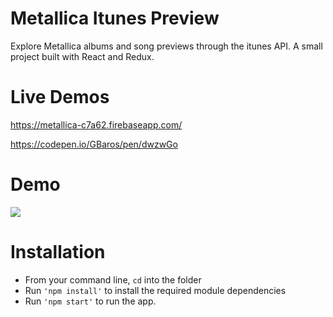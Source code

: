 # Metallica Itunes Preview

Explore Metallica albums and song previews through the itunes API. A small project built with React and Redux.

# Live Demos

https://metallica-c7a62.firebaseapp.com/

https://codepen.io/GBaros/pen/dwzwGo

# Demo

![](met3.gif)

# Installation 

- From your command line, ```cd``` into the folder
- Run ```'npm install'``` to install the required module dependencies
- Run ```'npm start'``` to run the app.


